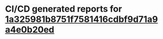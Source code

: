 # CI/CD generated reports for [1a325981b8751f7581416cdbf9d71a9a4e0b20ed](https://github.com/hydephp/develop/commit/1a325981b8751f7581416cdbf9d71a9a4e0b20ed)
